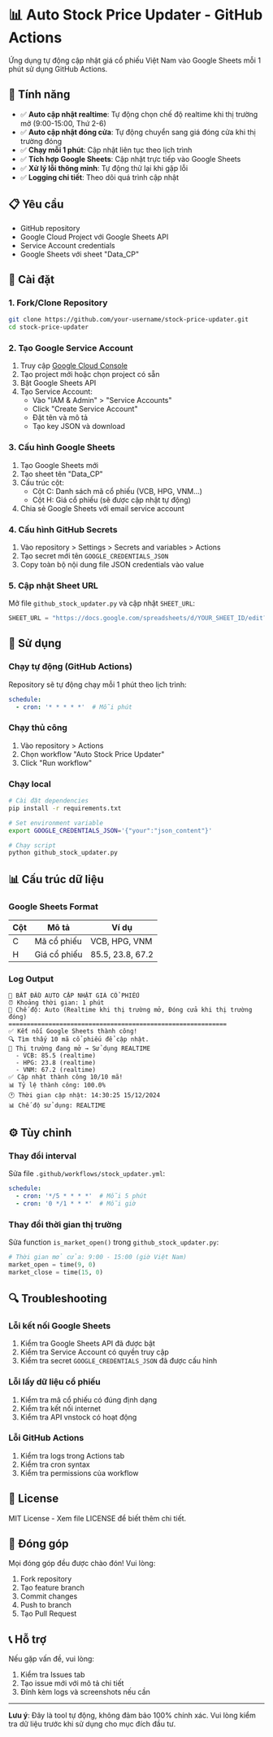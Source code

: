# 📊 Auto Stock Price Updater - GitHub Actions

Ứng dụng tự động cập nhật giá cổ phiếu Việt Nam vào Google Sheets mỗi 1 phút sử dụng GitHub Actions.

## 🚀 Tính năng

- ✅ **Auto cập nhật realtime**: Tự động chọn chế độ realtime khi thị trường mở (9:00-15:00, Thứ 2-6)
- ✅ **Auto cập nhật đóng cửa**: Tự động chuyển sang giá đóng cửa khi thị trường đóng
- ✅ **Chạy mỗi 1 phút**: Cập nhật liên tục theo lịch trình
- ✅ **Tích hợp Google Sheets**: Cập nhật trực tiếp vào Google Sheets
- ✅ **Xử lý lỗi thông minh**: Tự động thử lại khi gặp lỗi
- ✅ **Logging chi tiết**: Theo dõi quá trình cập nhật

## 📋 Yêu cầu

- GitHub repository
- Google Cloud Project với Google Sheets API
- Service Account credentials
- Google Sheets với sheet "Data_CP"

## 🔧 Cài đặt

### 1. Fork/Clone Repository

```bash
git clone https://github.com/your-username/stock-price-updater.git
cd stock-price-updater
```

### 2. Tạo Google Service Account

1. Truy cập [Google Cloud Console](https://console.cloud.google.com/)
2. Tạo project mới hoặc chọn project có sẵn
3. Bật Google Sheets API
4. Tạo Service Account:
   - Vào "IAM & Admin" > "Service Accounts"
   - Click "Create Service Account"
   - Đặt tên và mô tả
   - Tạo key JSON và download

### 3. Cấu hình Google Sheets

1. Tạo Google Sheets mới
2. Tạo sheet tên "Data_CP"
3. Cấu trúc cột:
   - Cột C: Danh sách mã cổ phiếu (VCB, HPG, VNM...)
   - Cột H: Giá cổ phiếu (sẽ được cập nhật tự động)
4. Chia sẻ Google Sheets với email service account

### 4. Cấu hình GitHub Secrets

1. Vào repository > Settings > Secrets and variables > Actions
2. Tạo secret mới tên `GOOGLE_CREDENTIALS_JSON`
3. Copy toàn bộ nội dung file JSON credentials vào value

### 5. Cập nhật Sheet URL

Mở file `github_stock_updater.py` và cập nhật `SHEET_URL`:

```python
SHEET_URL = "https://docs.google.com/spreadsheets/d/YOUR_SHEET_ID/edit?usp=sharing"
```

## 🚀 Sử dụng

### Chạy tự động (GitHub Actions)

Repository sẽ tự động chạy mỗi 1 phút theo lịch trình:

```yaml
schedule:
  - cron: '* * * * *'  # Mỗi phút
```

### Chạy thủ công

1. Vào repository > Actions
2. Chọn workflow "Auto Stock Price Updater"
3. Click "Run workflow"

### Chạy local

```bash
# Cài đặt dependencies
pip install -r requirements.txt

# Set environment variable
export GOOGLE_CREDENTIALS_JSON='{"your":"json_content"}'

# Chạy script
python github_stock_updater.py
```

## 📊 Cấu trúc dữ liệu

### Google Sheets Format

| Cột | Mô tả | Ví dụ |
|-----|-------|-------|
| C | Mã cổ phiếu | VCB, HPG, VNM |
| H | Giá cổ phiếu | 85.5, 23.8, 67.2 |

### Log Output

```
🚀 BẮT ĐẦU AUTO CẬP NHẬT GIÁ CỔ PHIẾU
⏰ Khoảng thời gian: 1 phút
🔄 Chế độ: Auto (Realtime khi thị trường mở, Đóng cửa khi thị trường đóng)
============================================================
✅ Kết nối Google Sheets thành công!
🔍 Tìm thấy 10 mã cổ phiếu để cập nhật.
🤖 Thị trường đang mở → Sử dụng REALTIME
  - VCB: 85.5 (realtime)
  - HPG: 23.8 (realtime)
  - VNM: 67.2 (realtime)
✅ Cập nhật thành công 10/10 mã!
📊 Tỷ lệ thành công: 100.0%
🕐 Thời gian cập nhật: 14:30:25 15/12/2024
📊 Chế độ sử dụng: REALTIME
```

## ⚙️ Tùy chỉnh

### Thay đổi interval

Sửa file `.github/workflows/stock_updater.yml`:

```yaml
schedule:
  - cron: '*/5 * * * *'  # Mỗi 5 phút
  - cron: '0 */1 * * *'  # Mỗi giờ
```

### Thay đổi thời gian thị trường

Sửa function `is_market_open()` trong `github_stock_updater.py`:

```python
# Thời gian mở cửa: 9:00 - 15:00 (giờ Việt Nam)
market_open = time(9, 0)
market_close = time(15, 0)
```

## 🔍 Troubleshooting

### Lỗi kết nối Google Sheets

1. Kiểm tra Google Sheets API đã được bật
2. Kiểm tra Service Account có quyền truy cập
3. Kiểm tra secret `GOOGLE_CREDENTIALS_JSON` đã được cấu hình

### Lỗi lấy dữ liệu cổ phiếu

1. Kiểm tra mã cổ phiếu có đúng định dạng
2. Kiểm tra kết nối internet
3. Kiểm tra API vnstock có hoạt động

### Lỗi GitHub Actions

1. Kiểm tra logs trong Actions tab
2. Kiểm tra cron syntax
3. Kiểm tra permissions của workflow

## 📝 License

MIT License - Xem file LICENSE để biết thêm chi tiết.

## 🤝 Đóng góp

Mọi đóng góp đều được chào đón! Vui lòng:

1. Fork repository
2. Tạo feature branch
3. Commit changes
4. Push to branch
5. Tạo Pull Request

## 📞 Hỗ trợ

Nếu gặp vấn đề, vui lòng:

1. Kiểm tra Issues tab
2. Tạo issue mới với mô tả chi tiết
3. Đính kèm logs và screenshots nếu cần

---

**Lưu ý**: Đây là tool tự động, không đảm bảo 100% chính xác. Vui lòng kiểm tra dữ liệu trước khi sử dụng cho mục đích đầu tư.

